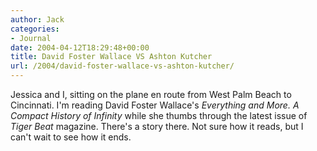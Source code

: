 ```yaml
---
author: Jack
categories:
- Journal
date: 2004-04-12T18:29:48+00:00
title: David Foster Wallace VS Ashton Kutcher
url: /2004/david-foster-wallace-vs-ashton-kutcher/
---
```


Jessica and I, sitting on the plane en route from West Palm Beach to Cincinnati. I'm reading David Foster Wallace's _Everything and More. A Compact History of Infinity_ while she thumbs through the latest issue of _Tiger Beat_ magazine. There's a story there. Not sure how it reads, but I can't wait to see how it ends.